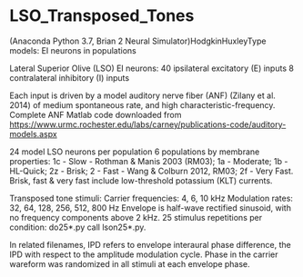 # LSO_Transposed_Tones
 (Anaconda Python 3.7, Brian 2 Neural Simulator)HodgkinHuxleyType models: EI neurons in populations

 Lateral Superior Olive (LSO) EI neurons:
 40 ipsilateral excitatory (E) inputs
 8 contralateral inhibitory (I) inputs
  
 Each input is driven by a model 
 auditory nerve fiber (ANF) (Zilany et al. 2014)
 of medium spontaneous rate,
 and high characteristic-frequency.
 Complete ANF Matlab code downloaded from
 https://www.urmc.rochester.edu/labs/carney/publications-code/auditory-models.aspx

 24 model LSO neurons per population
 6 populations by membrane properties:
 1c - Slow - Rothman & Manis 2003 (RM03);
 1a - Moderate;
 1b - HL-Quick;
 2z - Brisk;
 2  - Fast - Wang & Colburn 2012, RM03;
 2f - Very Fast.
 Brisk, fast & very fast include
 low-threshold potassium (KLT) currents.

 Transposed tone stimuli:
 Carrier frequencies: 4, 6, 10 kHz
 Modulation rates: 32, 64, 128, 256, 512, 800 Hz
 Envelope is half-wave rectified sinusoid,
 with no frequency components above 2 kHz.
 25 stimulus repetitions per condition:
 do25*.py call lson25*.py.

 In related filenames, IPD refers to envelope interaural phase difference, the IPD with respect to the amplitude modulation cycle. Phase in the carrier wareform was randomized in all stimuli at each envelope phase.
